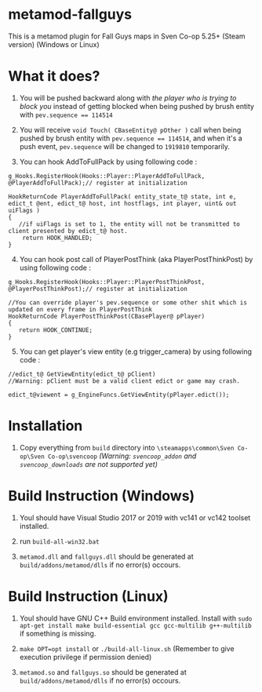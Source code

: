 # metamod-fallguys

This is a metamod plugin for Fall Guys maps in Sven Co-op 5.25+ (Steam version) (Windows or Linux)

# What it does?

1. You will be pushed backward along with *the player who is trying to block you* instead of getting blocked when being pushed by brush entity with `pev.sequence == 114514`

2. You will receive `void Touch( CBaseEntity@ pOther )` call when being pushed by brush entity with `pev.sequence == 114514`, and when it's a push event, `pev.sequence` will be changed to `1919810` temporarily.

3. You can hook AddToFullPack by using following code : 

```
g_Hooks.RegisterHook(Hooks::Player::PlayerAddToFullPack, @PlayerAddToFullPack);// register at initialization
```

```
HookReturnCode PlayerAddToFullPack( entity_state_t@ state, int e, edict_t @ent, edict_t@ host, int hostflags, int player, uint& out uiFlags )
{
   //if uiFlags is set to 1, the entity will not be transmitted to client presented by edict_t@ host.
    return HOOK_HANDLED;
}
```

4. You can hook post call of PlayerPostThink (aka PlayerPostThinkPost) by using following code : 

```
g_Hooks.RegisterHook(Hooks::Player::PlayerPostThinkPost, @PlayerPostThinkPost);// register at initialization
```

```
//You can override player's pev.sequence or some other shit which is updated on every frame in PlayerPostThink
HookReturnCode PlayerPostThinkPost(CBasePlayer@ pPlayer)
{
   return HOOK_CONTINUE;
}
```

5. You can get player's view entity (e.g trigger_camera) by using following code :

```
//edict_t@ GetViewEntity(edict_t@ pClient)
//Warning: pClient must be a valid client edict or game may crash.

edict_t@viewent = g_EngineFuncs.GetViewEntity(pPlayer.edict());
```

# Installation

1. Copy everything from `build` directory into `\steamapps\common\Sven Co-op\Sven Co-op\svencoop` *(Warning: `svencoop_addon` and `svencoop_downloads` are not supported yet)*

# Build Instruction (Windows)

1. Youl should have Visual Studio 2017 or 2019 with vc141 or vc142 toolset installed.

2. run `build-all-win32.bat`

3. `metamod.dll` and `fallguys.dll` should be generated at `build/addons/metamod/dlls` if no error(s) occours.

# Build Instruction (Linux)

1. Youl should have GNU C++ Build environment installed. Install with `sudo apt-get install make build-essential gcc gcc-multilib g++-multilib` if something is missing.

2. `make OPT=opt install` or `./build-all-linux.sh` (Remember to give execution privilege if permission denied)

3. `metamod.so` and `fallguys.so` should be generated at `build/addons/metamod/dlls` if no error(s) occours.
